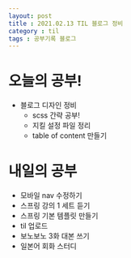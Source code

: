 ```yaml
---
layout: post
title : 2021.02.13 TIL 블로그 정비
category : til
tags : 공부기록 블로그 
---
```


# 오늘의 공부!
- 블로그 디자인 정비
  - scss 간략 공부!
  - 지킬 설정 파일 정리
  - table of content 만들기
 
# 내일의 공부
- 모바일 nav 수정하기
- 스프링 강의 1 세트 듣기
- 스프링 기본 템플릿 만들기
- til 업로드
- 보노보노 3화 대본 쓰기
- 일본어 회화 스터디 
